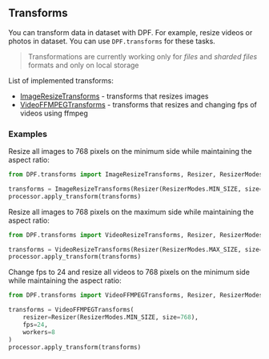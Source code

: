 ## Transforms

You can transform data in dataset with DPF.
For example, resize videos or photos in dataset.
You can use `DPF.transforms` for these tasks.

> Transformations are currently working only for _files_ and _sharded files_ formats and only on local storage

List of implemented transforms:
- [ImageResizeTransforms](../DPF/transforms/image_resize_transforms.py) - transforms that resizes images
- [VideoFFMPEGTransforms](../DPF/transforms/video_ffmpeg_transforms.py) - transforms that resizes and changing fps of videos using ffmpeg

### Examples

Resize all images to 768 pixels on the minimum side while maintaining the aspect ratio:
```python
from DPF.transforms import ImageResizeTransforms, Resizer, ResizerModes

transforms = ImageResizeTransforms(Resizer(ResizerModes.MIN_SIZE, size=768))
processor.apply_transform(transforms)
```

Resize all images to 768 pixels on the maximum side while maintaining the aspect ratio:
```python
from DPF.transforms import VideoResizeTransforms, Resizer, ResizerModes

transforms = VideoResizeTransforms(Resizer(ResizerModes.MAX_SIZE, size=768))
processor.apply_transform(transforms)
```

Change fps to 24 and resize all videos to 768 pixels on the minimum side while maintaining the aspect ratio:
```python
from DPF.transforms import VideoFFMPEGTransforms, Resizer, ResizerModes

transforms = VideoFFMPEGTransforms(
    resizer=Resizer(ResizerModes.MIN_SIZE, size=768),
    fps=24,
    workers=8
)
processor.apply_transform(transforms)
```